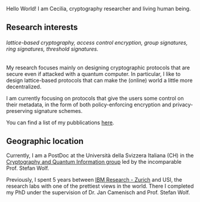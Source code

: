 Hello World! I am Cecilia, cryptography researcher and living human being.

## Research interests

###### lattice-based cryptography, access control encryption, group signatures, ring signatures, threshold signatures.

My research focuses mainly on designing cryptographic protocols that are secure even if attacked with a quantum computer.
In particular, I like to design lattice-based protocols that can make the (online) world a little more decentralized.

I am currently focusing on protocols that give the users some control on their metadata, in the form of both policy-enforcing encryption and privacy-preserving signature schemes.

You can find a list of my pubblications [here](https://dblp.uni-trier.de/pid/216/6219.html).

## Geographic location

Currently, I am a PostDoc at the Università della Svizzera Italiana (CH) in the [Cryptography and Quantum Information group](https://cqi.inf.usi.ch/index.php) led by the incomparable Prof. Stefan Wolf.

Previously, I spent 5 years between [IBM Research - Zurich](https://www.zurich.ibm.com/) and USI, the research labs with one of the prettiest views in the world.
There I completed my PhD under the supervision of Dr. Jan Camenisch and Prof. Stefan Wolf.
